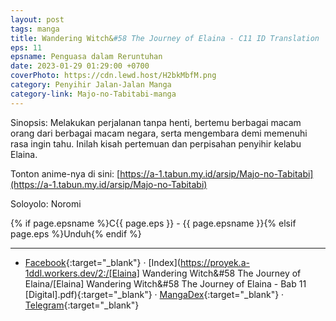 ```yaml
---
layout: post
tags: manga
title: Wandering Witch&#58 The Journey of Elaina - C11 ID Translation
eps: 11
epsname: Penguasa dalam Reruntuhan
date: 2023-01-29 01:29:00 +0700
coverPhoto: https://cdn.lewd.host/H2bkMbfM.png
category: Penyihir Jalan-Jalan Manga
category-link: Majo-no-Tabitabi-manga
---
```


Sinopsis: Melakukan perjalanan tanpa henti, bertemu berbagai macam orang dari berbagai macam negara, serta mengembara demi memenuhi rasa ingin tahu. Inilah kisah pertemuan dan perpisahan penyihir kelabu Elaina.

Tonton anime-nya di sini: [https://a-1.tabun.my.id/arsip/Majo-no-Tabitabi](https://a-1.tabun.my.id/arsip/Majo-no-Tabitabi)

Soloyolo: Noromi

{% if page.epsname %}C{{ page.eps }} - {{ page.epsname }}{% elsif page.eps %}Unduh{% endif %}

---
- [Facebook](https://www.facebook.com/a1fansub/posts/pfbid02w27MfCCXUADSoTVYyLNciEiFCxUDJbbQ9p8nn5Grp9st6d44oX3C5Povq3YjomFYl){:target="_blank"} &middot; [Index](https://proyek.a-1ddl.workers.dev/2:/[Elaina] Wandering Witch&#58 The Journey of Elaina/[Elaina] Wandering Witch&#58 The Journey of Elaina - Bab 11 [Digital].pdf){:target="_blank"} &middot; [MangaDex](https://mangadex.org/chapter/f6d80439-4929-4d43-93e9-34050f6216c6){:target="_blank"} &middot; [Telegram](https://t.me/a1fansubweeklies/229){:target="_blank"}